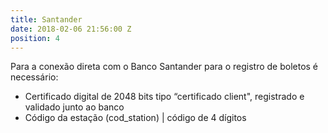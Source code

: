 ```yaml
---
title: Santander
date: 2018-02-06 21:56:00 Z
position: 4
---
```


Para a conexão direta com o Banco Santander para o registro de boletos é necessário:
* Certificado digital de 2048 bits tipo “certificado client", registrado e validado junto ao banco
* Código da estação (cod_station) | código de 4 dígitos